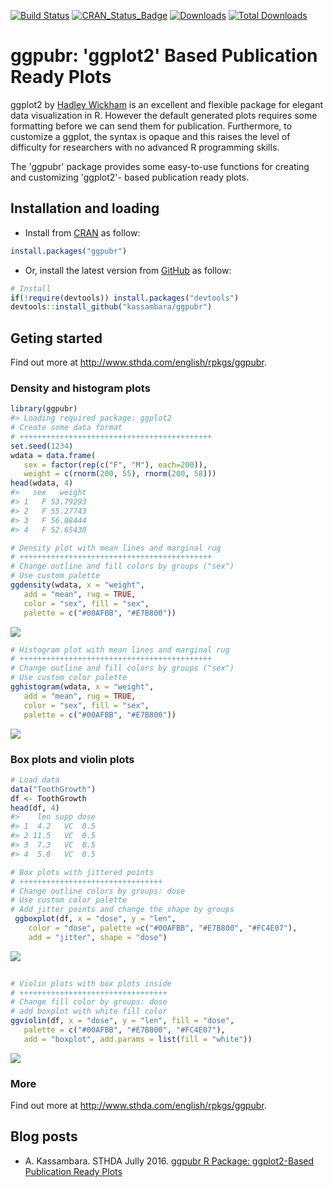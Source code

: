 <!-- README.md is generated from README.Rmd. Please edit that file -->
[![Build Status](https://api.travis-ci.org/kassambara/ggpubr.png)](https://travis-ci.org/kassambara/ggpubr) [![CRAN\_Status\_Badge](http://www.r-pkg.org/badges/version/ggpubr)](https://cran.r-project.org/package=ggpubr) [![Downloads](http://cranlogs.r-pkg.org/badges/ggpubr)](https://cran.r-project.org/package=ggpubr) [![Total Downloads](http://cranlogs.r-pkg.org/badges/grand-total/ggpubr?color=orange)](http://cranlogs.r-pkg.org/badges/grand-total/ggpubr)

ggpubr: 'ggplot2' Based Publication Ready Plots
===============================================

ggplot2 by [Hadley Wickham](http://docs.ggplot2.org/current/) is an excellent and flexible package for elegant data visualization in R. However the default generated plots requires some formatting before we can send them for publication. Furthermore, to customize a ggplot, the syntax is opaque and this raises the level of difficulty for researchers with no advanced R programming skills.

The 'ggpubr' package provides some easy-to-use functions for creating and customizing 'ggplot2'- based publication ready plots.

Installation and loading
------------------------

-   Install from [CRAN](https://cran.r-project.org/package=ggpubr) as follow:

``` r
install.packages("ggpubr")
```

-   Or, install the latest version from [GitHub](https://github.com/kassambara/ggpubr) as follow:

``` r
# Install
if(!require(devtools)) install.packages("devtools")
devtools::install_github("kassambara/ggpubr")
```

Geting started
--------------

Find out more at <http://www.sthda.com/english/rpkgs/ggpubr>.

### Density and histogram plots

``` r
library(ggpubr)
#> Loading required package: ggplot2
# Create some data format
# +++++++++++++++++++++++++++++++++++++++++++
set.seed(1234)
wdata = data.frame(
   sex = factor(rep(c("F", "M"), each=200)),
   weight = c(rnorm(200, 55), rnorm(200, 58)))
head(wdata, 4)
#>   sex   weight
#> 1   F 53.79293
#> 2   F 55.27743
#> 3   F 56.08444
#> 4   F 52.65430

# Density plot with mean lines and marginal rug
# +++++++++++++++++++++++++++++++++++++++++++
# Change outline and fill colors by groups ("sex")
# Use custom palette
ggdensity(wdata, x = "weight",
   add = "mean", rug = TRUE,
   color = "sex", fill = "sex",
   palette = c("#00AFBB", "#E7B800"))
```

![](tools/README-ggpubr-1.png)

``` r
# Histogram plot with mean lines and marginal rug
# +++++++++++++++++++++++++++++++++++++++++++
# Change outline and fill colors by groups ("sex")
# Use custom color palette
gghistogram(wdata, x = "weight",
   add = "mean", rug = TRUE,
   color = "sex", fill = "sex",
   palette = c("#00AFBB", "#E7B800"))
```

![](tools/README-ggpubr-2.png)

### Box plots and violin plots

``` r
# Load data
data("ToothGrowth")
df <- ToothGrowth
head(df, 4)
#>    len supp dose
#> 1  4.2   VC  0.5
#> 2 11.5   VC  0.5
#> 3  7.3   VC  0.5
#> 4  5.8   VC  0.5

# Box plots with jittered points
# ++++++++++++++++++++++++++++++++
# Change outline colors by groups: dose
# Use custom color palette
# Add jitter points and change the shape by groups
 ggboxplot(df, x = "dose", y = "len",
    color = "dose", palette =c("#00AFBB", "#E7B800", "#FC4E07"),
    add = "jitter", shape = "dose")
```

![](tools/README-ggpubr-box-plot-dot-plots-strip-charts-1.png)

``` r
 
# Violin plots with box plots inside
# +++++++++++++++++++++++++++++++++
# Change fill color by groups: dose
# add boxplot with white fill color
ggviolin(df, x = "dose", y = "len", fill = "dose",
   palette = c("#00AFBB", "#E7B800", "#FC4E07"),
   add = "boxplot", add.params = list(fill = "white"))
```

![](tools/README-ggpubr-box-plot-dot-plots-strip-charts-2.png)

### More

Find out more at <http://www.sthda.com/english/rpkgs/ggpubr>.

Blog posts
----------

-   A. Kassambara. STHDA Jully 2016. [ggpubr R Package: ggplot2-Based Publication Ready Plots](http://www.sthda.com/english/wiki/ggpubr-r-package-ggplot2-based-publication-ready-plots)
